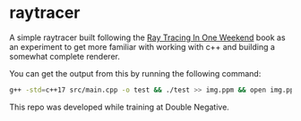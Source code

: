 # raytracer

A simple raytracer built following the
[Ray Tracing In One Weekend](https://raytracing.github.io/books/RayTracingInOneWeekend.html)
book as an experiment to get more familiar with working with c++ and building
a somewhat complete renderer.

You can get the output from this by running the following command:

```bash
g++ -std=c++17 src/main.cpp -o test && ./test >> img.ppm && open img.ppm
```

This repo was developed while training at Double Negative.
